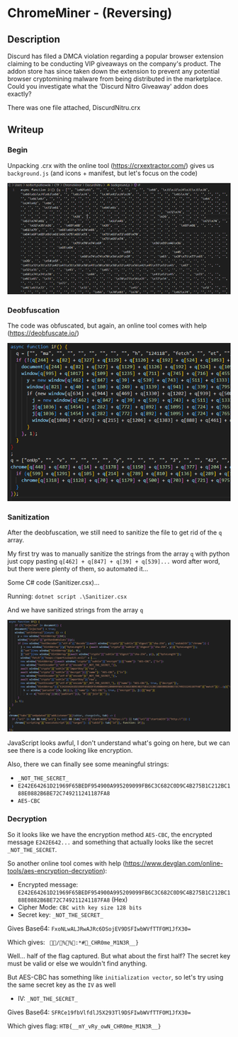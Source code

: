 # ChromeMiner - (Reversing)

## Description

Discurd has filed a DMCA violation regarding a popular browser extension claiming to be conducting VIP giveaways on the company's product. The addon store has since taken down the extension to prevent any potential browser cryptomining malware from being distributed in the marketplace. Could you investigate what the 'Discurd Nitro Giveaway' addon does exactly?

There was one file attached, DiscurdNitru.crx

## Writeup

### Begin

Unpacking .crx with the online tool (https://crxextractor.com/) gives us `background.js` (and icons + manifest, but let's focus on the code)

![backgrounds.js](img/backgrounds.js.png)

### Deobfuscation

The code was obfuscated, but again, an online tool comes with help (https://deobfuscate.io/)

![deobfuscated.js](img/deobfuscated.js.png)

### Sanitization

After the deobfuscation, we still need to sanitize the file to get rid of the `q` array.

My first try was to manually sanitize the strings from the array `q` with python just copy pasting ``q[462] + q[847] + q[39] + q[539]...`` word after word, but there were plenty of them, so automated it...

Some C# code (Sanitizer.csx)...

Running: ``dotnet script .\Sanitizer.csx``

And we have sanitized strings from the array ``q``

![sanitized.js](img/sanitized.js.png)

JavaScript looks awful, I don't understand what's going on here, but we can see there is a code looking like encryption.

Also, there we can finally see some meaningful strings:
* `_NOT_THE_SECRET_`
* `E242E64261D21969F65BEDF954900A995209099FB6C3C682C0D9C4B275B1C212BC188E0882B6BE72C749211241187FA8`
* `AES-CBC`

### Decryption

So it looks like we have the encryption method `AES-CBC`, the encrypted message `E242E642...` and something that actually looks like the secret `_NOT_THE_SECRET`.

So another online tool comes with help (https://www.devglan.com/online-tools/aes-encryption-decryption):

* Encrypted message: `E242E64261D21969F65BEDF954900A995209099FB6C3C682C0D9C4B275B1C212BC188E0882B6BE72C749211241187FA8` (Hex)
* Cipher Mode: `CBC with key size 128 bits`
* Secret key: `_NOT_THE_SECRET_`

Gives Base64: `FxoNLwALJRwAJRc6DSojEV9DSFIwbWVfTTFOM1JfX30=`

Which gives: ` /%%:*#_CHR0me_M1N3R__}`

Well... half of the flag captured. But what about the first half? The secret key must be valid or else we wouldn't find anything.

But AES-CBC has something like `initialization vector`, so let's try using the same secret key as the `IV` as well

* IV: `_NOT_THE_SECRET_`

Gives Base64: `SFRCe19fbVlfdlJ5X293Tl9DSFIwbWVfTTFOM1JfX30=`

Which gives flag: `HTB{__mY_vRy_owN_CHR0me_M1N3R__}`